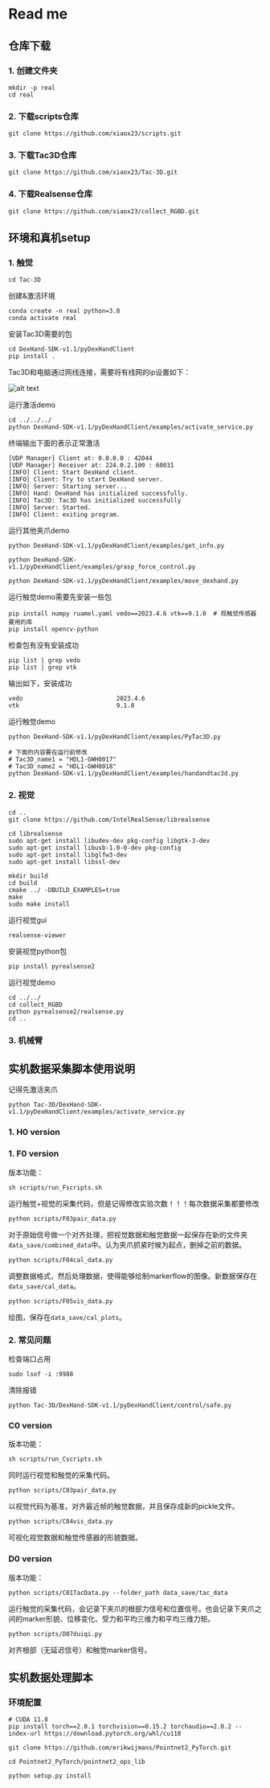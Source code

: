 # Read me

## 仓库下载

### 1. 创建文件夹
```
mkdir -p real
cd real
```

### 2. 下载scripts仓库
```
git clone https://github.com/xiaox23/scripts.git
```

### 3. 下载Tac3D仓库

```
git clone https://github.com/xiaox23/Tac-3D.git
```

### 4. 下载Realsense仓库

```
git clone https://github.com/xiaox23/collect_RGBD.git
```

## 环境和真机setup
### 1. 触觉
```
cd Tac-3D
```
创建&激活环境
```
conda create -n real python=3.8
conda activate real
```

安装Tac3D需要的包
```
cd DexHand-SDK-v1.1/pyDexHandClient
pip install .
```

Tac3D和电脑通过网线连接，需要将有线网的ip设置如下：

![alt text](readme_pic/image.png)

运行激活demo
```
cd ../../../
python DexHand-SDK-v1.1/pyDexHandClient/examples/activate_service.py
```
终端输出下面的表示正常激活
```
[UDP Manager] Client at: 0.0.0.0 : 42044
[UDP Manager] Receiver at: 224.0.2.100 : 60031
[INFO] Client: Start DexHand client.
[INFO] Client: Try to start DexHand server.
[INFO] Server: Starting server...
[INFO] Hand: DexHand has initialized successfully.
[INFO] Tac3D: Tac3D has initialized successfully
[INFO] Server: Started.
[INFO] Client: exiting program.
```

运行其他夹爪demo
```
python DexHand-SDK-v1.1/pyDexHandClient/examples/get_info.py
```

```
python DexHand-SDK-v1.1/pyDexHandClient/examples/grasp_force_control.py
```

```
python DexHand-SDK-v1.1/pyDexHandClient/examples/move_dexhand.py
```
运行触觉demo需要先安装一些包
```
pip install numpy ruamel.yaml vedo==2023.4.6 vtk==9.1.0  # 视触觉传感器要用的库
pip install opencv-python
```
检查包有没有安装成功
```
pip list | grep vedo
pip list | grep vtk
```
输出如下，安装成功
```
vedo                          2023.4.6
vtk                           9.1.0
```
运行触觉demo

```
python DexHand-SDK-v1.1/pyDexHandClient/examples/PyTac3D.py
```

```
# 下面的内容要在运行前修改
# Tac3D_name1 = "HDL1-GWH0017"
# Tac3D_name2 = "HDL1-GWH0018"
python DexHand-SDK-v1.1/pyDexHandClient/examples/handandtac3d.py
```

### 2. 视觉
```
cd ..
git clone https://github.com/IntelRealSense/librealsense
```

```
cd librealsense
sudo apt-get install libudev-dev pkg-config libgtk-3-dev
sudo apt-get install libusb-1.0-0-dev pkg-config
sudo apt-get install libglfw3-dev
sudo apt-get install libssl-dev
```

```
mkdir build
cd build
cmake ../ -DBUILD_EXAMPLES=true
make
sudo make install 
```
运行视觉gui
```
realsense-viewer
```
安装视觉python包
```
pip install pyrealsense2
```
运行视觉demo
```
cd ../../
cd collect_RGBD
python pyrealsense2/realsense.py
cd ..
```
### 3. 机械臂

## 实机数据采集脚本使用说明

记得先激活夹爪
```
python Tac-3D/DexHand-SDK-v1.1/pyDexHandClient/examples/activate_service.py
```

### 1. H0 version




### 1. F0 version
版本功能：

```
sh scripts/run_Fscripts.sh
```

运行触觉+视觉的采集代码，但是记得修改实验次数！！！每次数据采集都要修改

```
python scripts/F03pair_data.py
```

对于原始信号做一个对齐处理，把视觉数据和触觉数据一起保存在新的文件夹```data_save/combined_data```中。认为夹爪抓紧时候为起点，删掉之前的数据。

```
python scripts/F04cal_data.py
```

调整数据格式，然后处理数据，使得能够绘制markerflow的图像。新数据保存在```data_save/cal_data```。

```
python scripts/F05vis_data.py
```

绘图，保存在```data_save/cal_plots```。

### 2. 常见问题
检查端口占用
```
sudo lsof -i :9988
```
清除报错
```
python Tac-3D/DexHand-SDK-v1.1/pyDexHandClient/control/safe.py
```
### C0 version
版本功能：

```
sh scripts/run_Cscripts.sh
```

同时运行视觉和触觉的采集代码。

```
python scripts/C03pair_data.py
```

以视觉代码为基准，对齐最近帧的触觉数据，并且保存成新的pickle文件。

```
python scripts/C04vis_data.py
```

可视化视觉数据和触觉传感器的形貌数据。

### D0 version
版本功能：

```
python scripts/C01TacData.py --folder_path data_save/tac_data
```

运行触觉的采集代码，会记录下夹爪的根部力信号和位置信号。也会记录下夹爪之间的marker形貌、位移变化、受力和平均三维力和平均三维力矩。

```
python scripts/D07duiqi.py
```

对齐根部（无延迟信号）和触觉marker信号。

## 实机数据处理脚本
### 环境配置
```
# CUDA 11.8
pip install torch==2.0.1 torchvision==0.15.2 torchaudio==2.0.2 --index-url https://download.pytorch.org/whl/cu118
```
```
git clone https://github.com/erikwijmans/Pointnet2_PyTorch.git
```
```
cd Pointnet2_PyTorch/pointnet2_ops_lib
```
```
python setup.py install
```
